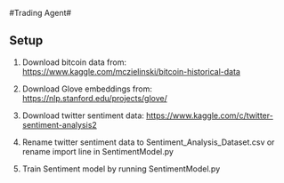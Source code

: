
#Trading Agent#


## Setup ##
1. Download bitcoin data from:
https://www.kaggle.com/mczielinski/bitcoin-historical-data

2. Download Glove embeddings from: https://nlp.stanford.edu/projects/glove/

3. Download twitter sentiment data: https://www.kaggle.com/c/twitter-sentiment-analysis2

4. Rename twitter sentiment data to Sentiment_Analysis_Dataset.csv or rename import line in SentimentModel.py

5. Train Sentiment model by running SentimentModel.py


